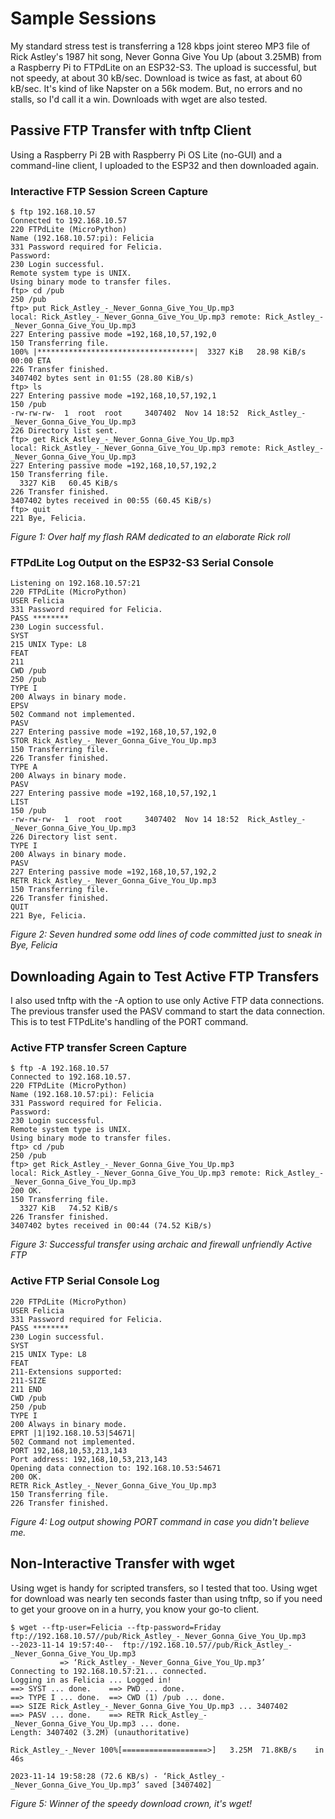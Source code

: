 # Sample Sessions
My standard stress test is transferring a 128 kbps joint stereo MP3 file of Rick Astley's 1987 hit song, Never Gonna Give You Up (about 3.25MB) from a Raspberry Pi to FTPdLite on an ESP32-S3. The upload is successful, but not speedy, at about 30 kB/sec. Download is twice as fast, at about 60 kB/sec. It's kind of like Napster on a 56k modem. But, no errors and no stalls, so I'd call it a win. Downloads with wget are also tested.

## Passive FTP Transfer with tnftp Client
Using a Raspberry Pi 2B with Raspberry Pi OS Lite (no-GUI) and a command-line client, I uploaded to the ESP32 and then downloaded again.

### Interactive FTP Session Screen Capture
```
$ ftp 192.168.10.57
Connected to 192.168.10.57
220 FTPdLite (MicroPython)
Name (192.168.10.57:pi): Felicia
331 Password required for Felicia.
Password:
230 Login successful.
Remote system type is UNIX.
Using binary mode to transfer files.
ftp> cd /pub
250 /pub
ftp> put Rick_Astley_-_Never_Gonna_Give_You_Up.mp3
local: Rick_Astley_-_Never_Gonna_Give_You_Up.mp3 remote: Rick_Astley_-_Never_Gonna_Give_You_Up.mp3
227 Entering passive mode =192,168,10,57,192,0
150 Transferring file.
100% |***********************************|  3327 KiB   28.98 KiB/s    00:00 ETA
226 Transfer finished.
3407402 bytes sent in 01:55 (28.80 KiB/s)
ftp> ls
227 Entering passive mode =192,168,10,57,192,1
150 /pub
-rw-rw-rw-  1  root  root     3407402  Nov 14 18:52  Rick_Astley_-_Never_Gonna_Give_You_Up.mp3
226 Directory list sent.
ftp> get Rick_Astley_-_Never_Gonna_Give_You_Up.mp3
local: Rick_Astley_-_Never_Gonna_Give_You_Up.mp3 remote: Rick_Astley_-_Never_Gonna_Give_You_Up.mp3
227 Entering passive mode =192,168,10,57,192,2
150 Transferring file.
  3327 KiB   60.45 KiB/s
226 Transfer finished.
3407402 bytes received in 00:55 (60.45 KiB/s)
ftp> quit
221 Bye, Felicia.
```
_Figure 1: Over half my flash RAM dedicated to an elaborate Rick roll_

### FTPdLite Log Output on the ESP32-S3 Serial Console
```
Listening on 192.168.10.57:21
220 FTPdLite (MicroPython)
USER Felicia
331 Password required for Felicia.
PASS ********
230 Login successful.
SYST
215 UNIX Type: L8
FEAT
211
CWD /pub
250 /pub
TYPE I
200 Always in binary mode.
EPSV
502 Command not implemented.
PASV
227 Entering passive mode =192,168,10,57,192,0
STOR Rick_Astley_-_Never_Gonna_Give_You_Up.mp3
150 Transferring file.
226 Transfer finished.
TYPE A
200 Always in binary mode.
PASV
227 Entering passive mode =192,168,10,57,192,1
LIST
150 /pub
-rw-rw-rw-  1  root  root     3407402  Nov 14 18:52  Rick_Astley_-_Never_Gonna_Give_You_Up.mp3
226 Directory list sent.
TYPE I
200 Always in binary mode.
PASV
227 Entering passive mode =192,168,10,57,192,2
RETR Rick_Astley_-_Never_Gonna_Give_You_Up.mp3
150 Transferring file.
226 Transfer finished.
QUIT
221 Bye, Felicia.
```
_Figure 2: Seven hundred some odd lines of code committed just to sneak in Bye, Felicia_

## Downloading Again to Test Active FTP Transfers
I also used tnftp with the -A option to use only Active FTP data connections. The previous transfer used the PASV command to start the data connection. This is to test FTPdLite's handling of the PORT command.

### Active FTP transfer Screen Capture
```
$ ftp -A 192.168.10.57
Connected to 192.168.10.57.
220 FTPdLite (MicroPython)
Name (192.168.10.57:pi): Felicia
331 Password required for Felicia.
Password:
230 Login successful.
Remote system type is UNIX.
Using binary mode to transfer files.
ftp> cd /pub
250 /pub
ftp> get Rick_Astley_-_Never_Gonna_Give_You_Up.mp3
local: Rick_Astley_-_Never_Gonna_Give_You_Up.mp3 remote: Rick_Astley_-_Never_Gonna_Give_You_Up.mp3
200 OK.
150 Transferring file.
  3327 KiB   74.52 KiB/s
226 Transfer finished.
3407402 bytes received in 00:44 (74.52 KiB/s)
```

_Figure 3: Successful transfer using archaic and firewall unfriendly Active FTP_

### Active FTP Serial Console Log
```
220 FTPdLite (MicroPython)
USER Felicia
331 Password required for Felicia.
PASS ********
230 Login successful.
SYST
215 UNIX Type: L8
FEAT
211-Extensions supported:
211-SIZE
211 END
CWD /pub
250 /pub
TYPE I
200 Always in binary mode.
EPRT |1|192.168.10.53|54671|
502 Command not implemented.
PORT 192,168,10,53,213,143
Port address: 192,168,10,53,213,143
Opening data connection to: 192.168.10.53:54671
200 OK.
RETR Rick_Astley_-_Never_Gonna_Give_You_Up.mp3
150 Transferring file.
226 Transfer finished.
```

_Figure 4: Log output showing PORT command in case you didn't believe me._

## Non-Interactive Transfer with wget
Using wget is handy for scripted transfers, so I tested that too. Using wget for download was nearly ten seconds faster than using tnftp, so if you need to get your groove on in a hurry, you know your go-to client.

```
$ wget --ftp-user=Felicia --ftp-password=Friday ftp://192.168.10.57//pub/Rick_Astley_-_Never_Gonna_Give_You_Up.mp3
--2023-11-14 19:57:40--  ftp://192.168.10.57//pub/Rick_Astley_-_Never_Gonna_Give_You_Up.mp3
           => ‘Rick_Astley_-_Never_Gonna_Give_You_Up.mp3’
Connecting to 192.168.10.57:21... connected.
Logging in as Felicia ... Logged in!
==> SYST ... done.    ==> PWD ... done.
==> TYPE I ... done.  ==> CWD (1) /pub ... done.
==> SIZE Rick_Astley_-_Never_Gonna_Give_You_Up.mp3 ... 3407402
==> PASV ... done.    ==> RETR Rick_Astley_-_Never_Gonna_Give_You_Up.mp3 ... done.
Length: 3407402 (3.2M) (unauthoritative)

Rick_Astley_-_Never 100%[===================>]   3.25M  71.8KB/s    in 46s

2023-11-14 19:58:28 (72.6 KB/s) - ‘Rick_Astley_-_Never_Gonna_Give_You_Up.mp3’ saved [3407402]
```

_Figure 5: Winner of the speedy download crown, it's wget!_
